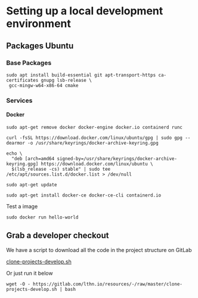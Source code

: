 # Setting up a local development environment

## Packages Ubuntu

### Base Packages
```commandline
sudo apt install build-essential git apt-transport-https ca-certificates gnupg lsb-release \
 gcc-mingw-w64-x86-64 cmake
```
### Services

#### Docker

```commandline
sudo apt-get remove docker docker-engine docker.io containerd runc
```
```commandline
curl -fsSL https://download.docker.com/linux/ubuntu/gpg | sudo gpg --dearmor -o /usr/share/keyrings/docker-archive-keyring.gpg
```
```commandline
echo \
  "deb [arch=amd64 signed-by=/usr/share/keyrings/docker-archive-keyring.gpg] https://download.docker.com/linux/ubuntu \
  $(lsb_release -cs) stable" | sudo tee /etc/apt/sources.list.d/docker.list > /dev/null
```
```commandline
sudo apt-get update
```
```commandline
sudo apt-get install docker-ce docker-ce-cli containerd.io
```

Test a image
```commandline
sudo docker run hello-world
```
## Grab a developer checkout

We have a script to download all the code in the project structure on GitLab

[clone-projects-develop.sh](https://gitlab.com/lthn.io/resources/-/blob/master/clone-projects-develop.sh)

Or just run it below 

```commandline
wget -O - https://gitlab.com/lthn.io/resources/-/raw/master/clone-projects-develop.sh | bash
```

